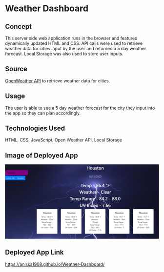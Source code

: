 # Weather Dashboard

## Concept
This server side web application runs in the browser and features dynamically updated HTML and CSS. API calls were used to retrieve weather data for cities input by the user and returned a 5 day weather forecast. Local Storage was also used to store user inputs.

## Source

[OpenWeather API](https://openweathermap.org/api) to retrieve weather data for cities. 

## Usage

The user is able to see a 5 day weather forecast for the city they input into the app so they can plan accordingly.

## Technologies Used
HTML, CSS, JavaScript, Open Weather API, Local Storage

## Image of Deployed App

<img src="Houston.png">

## Deployed App Link

https://anissa1908.github.io/Weather-Dashboard/


